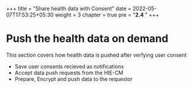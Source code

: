 +++
title = "Share health data with Consent"
date = 2022-05-07T17:53:25+05:30
weight = 3
chapter = true
pre = "<b>2.4 </b>"
+++

# Push the health data on demand

This section covers how health data is pushed after verfying user consent

- Save user consents recieved as notifications 
- Accept data push requests from the HIE-CM
- Prepare, Encrypt and push data to the requestor 


